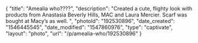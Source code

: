 {
    "title": "Amealia who????",
    "description": "Created a cute, flighty look with products from Anastasia Beverly Hills, MAC and Laura Mercier. Scarf was bought at Macy’s as well. ",
    "photoId": "192530896",
    "date_created": "1546445545",
    "date_modified": "1547860976",
    "type": "captivate",
    "layout": "photo",
    "url": "\/p\/amealia-who\/192530896"
}